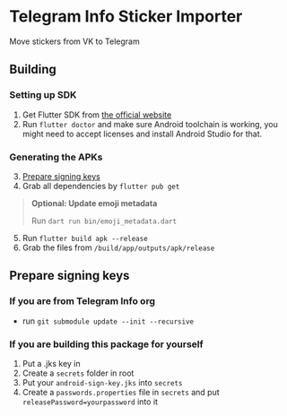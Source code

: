 # Telegram Info Sticker Importer

Move stickers from VK to Telegram

## Building

### Setting up SDK

1. Get Flutter SDK from [the official website](https://flutter.dev/docs/get-started/install)
2. Run `flutter doctor` and make sure Android toolchain is working, you might need to accept licenses and install Android Studio for that.

### Generating the APKs

3. [Prepare signing keys](#prepare-signing-keys)
4. Grab all dependencies by `flutter pub get`

> **Optional: Update emoji metadata**
>
> Run `dart run bin/emoji_metadata.dart`

5. Run `flutter build apk --release`
6. Grab the files from `/build/app/outputs/apk/release`

## Prepare signing keys

### If you are from Telegram Info org

-   run `git submodule update --init --recursive`

### If you are building this package for yourself

1. Put a .jks key in
2. Create a `secrets` folder in root
3. Put your `android-sign-key.jks` into `secrets`
4. Create a `passwords.properties` file in `secrets` and put `releasePassword=yourpassword` into it
